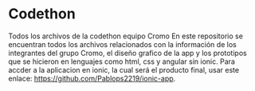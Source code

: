 # Codethon
Todos los archivos de la codethon equipo Cromo
En este repositorio se encuentran todos los archivos relacionados con la información de los integrantes del grupo Cromo, el diseño grafico de la app y los prototipos que se hicieron en lenguajes como html, css y angular sin ionic.
Para accder a la aplicacion en ionic, la cual será el producto final, usar este enlace: https://github.com/Pablops2219/ionic-app.
